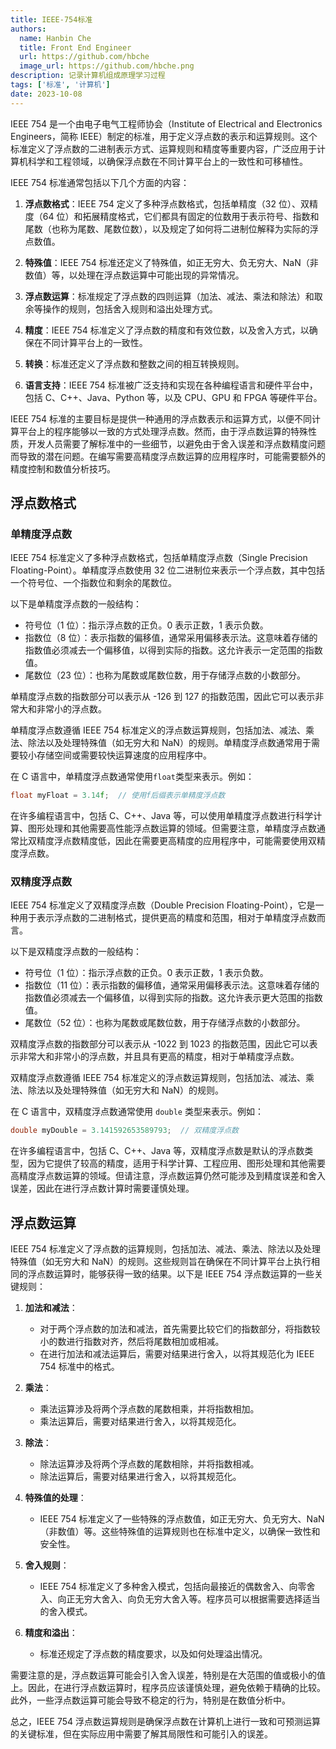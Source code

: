 ```yaml
---
title: IEEE-754标准
authors:
  name: Hanbin Che
  title: Front End Engineer
  url: https://github.com/hbche
  image_url: https://github.com/hbche.png
description: 记录计算机组成原理学习过程
tags: ['标准', '计算机']
date: 2023-10-08
---
```


IEEE 754 是一个由电子电气工程师协会（Institute of Electrical and Electronics Engineers，简称 IEEE）制定的标准，用于定义浮点数的表示和运算规则。这个标准定义了浮点数的二进制表示方式、运算规则和精度等重要内容，广泛应用于计算机科学和工程领域，以确保浮点数在不同计算平台上的一致性和可移植性。

IEEE 754 标准通常包括以下几个方面的内容：

1. **浮点数格式**：IEEE 754 定义了多种浮点数格式，包括单精度（32 位）、双精度（64 位）和拓展精度格式，它们都具有固定的位数用于表示符号、指数和尾数（也称为尾数、尾数位数），以及规定了如何将二进制位解释为实际的浮点数值。

2. **特殊值**：IEEE 754 标准还定义了特殊值，如正无穷大、负无穷大、NaN（非数值）等，以处理在浮点数运算中可能出现的异常情况。

3. **浮点数运算**：标准规定了浮点数的四则运算（加法、减法、乘法和除法）和取余等操作的规则，包括舍入规则和溢出处理方式。

4. **精度**：IEEE 754 标准定义了浮点数的精度和有效位数，以及舍入方式，以确保在不同计算平台上的一致性。

5. **转换**：标准还定义了浮点数和整数之间的相互转换规则。

6. **语言支持**：IEEE 754 标准被广泛支持和实现在各种编程语言和硬件平台中，包括 C、C++、Java、Python 等，以及 CPU、GPU 和 FPGA 等硬件平台。

IEEE 754 标准的主要目标是提供一种通用的浮点数表示和运算方式，以便不同计算平台上的程序能够以一致的方式处理浮点数。然而，由于浮点数运算的特殊性质，开发人员需要了解标准中的一些细节，以避免由于舍入误差和浮点数精度问题而导致的潜在问题。在编写需要高精度浮点数运算的应用程序时，可能需要额外的精度控制和数值分析技巧。

<!--truncate-->

## 浮点数格式

### 单精度浮点数

IEEE 754 标准定义了多种浮点数格式，包括单精度浮点数（Single Precision Floating-Point）。单精度浮点数使用 32 位二进制位来表示一个浮点数，其中包括一个符号位、一个指数位和剩余的尾数位。

以下是单精度浮点数的一般结构：

- 符号位（1 位）：指示浮点数的正负。0 表示正数，1 表示负数。
- 指数位（8 位）：表示指数的偏移值，通常采用偏移表示法。这意味着存储的指数值必须减去一个偏移值，以得到实际的指数。这允许表示一定范围的指数值。
- 尾数位（23 位）：也称为尾数或尾数位数，用于存储浮点数的小数部分。

单精度浮点数的指数部分可以表示从 -126 到 127 的指数范围，因此它可以表示非常大和非常小的浮点数。

单精度浮点数遵循 IEEE 754 标准定义的浮点数运算规则，包括加法、减法、乘法、除法以及处理特殊值（如无穷大和 NaN）的规则。单精度浮点数通常用于需要较小存储空间或需要较快运算速度的应用程序中。

在 C 语言中，单精度浮点数通常使用`float`类型来表示。例如：

```c
float myFloat = 3.14f;  // 使用f后缀表示单精度浮点数
```

在许多编程语言中，包括 C、C++、Java 等，可以使用单精度浮点数进行科学计算、图形处理和其他需要高性能浮点数运算的领域。但需要注意，单精度浮点数通常比双精度浮点数精度低，因此在需要更高精度的应用程序中，可能需要使用双精度浮点数。

### 双精度浮点数

IEEE 754 标准定义了双精度浮点数（Double Precision Floating-Point），它是一种用于表示浮点数的二进制格式，提供更高的精度和范围，相对于单精度浮点数而言。

以下是双精度浮点数的一般结构：

- 符号位（1 位）：指示浮点数的正负。0 表示正数，1 表示负数。
- 指数位（11 位）：表示指数的偏移值，通常采用偏移表示法。这意味着存储的指数值必须减去一个偏移值，以得到实际的指数。这允许表示更大范围的指数值。
- 尾数位（52 位）：也称为尾数或尾数位数，用于存储浮点数的小数部分。

双精度浮点数的指数部分可以表示从 -1022 到 1023 的指数范围，因此它可以表示非常大和非常小的浮点数，并且具有更高的精度，相对于单精度浮点数。

双精度浮点数遵循 IEEE 754 标准定义的浮点数运算规则，包括加法、减法、乘法、除法以及处理特殊值（如无穷大和 NaN）的规则。

在 C 语言中，双精度浮点数通常使用 `double` 类型来表示。例如：

```c
double myDouble = 3.141592653589793;  // 双精度浮点数
```

在许多编程语言中，包括 C、C++、Java 等，双精度浮点数是默认的浮点数类型，因为它提供了较高的精度，适用于科学计算、工程应用、图形处理和其他需要高精度浮点数运算的领域。但请注意，浮点数运算仍然可能涉及到精度误差和舍入误差，因此在进行浮点数计算时需要谨慎处理。

## 浮点数运算

IEEE 754 标准定义了浮点数的运算规则，包括加法、减法、乘法、除法以及处理特殊值（如无穷大和 NaN）的规则。这些规则旨在确保在不同计算平台上执行相同的浮点数运算时，能够获得一致的结果。以下是 IEEE 754 浮点数运算的一些关键规则：

1. **加法和减法**：

   - 对于两个浮点数的加法和减法，首先需要比较它们的指数部分，将指数较小的数进行指数对齐，然后将尾数相加或相减。
   - 在进行加法和减法运算后，需要对结果进行舍入，以将其规范化为 IEEE 754 标准中的格式。

2. **乘法**：

   - 乘法运算涉及将两个浮点数的尾数相乘，并将指数相加。
   - 乘法运算后，需要对结果进行舍入，以将其规范化。

3. **除法**：

   - 除法运算涉及将两个浮点数的尾数相除，并将指数相减。
   - 除法运算后，需要对结果进行舍入，以将其规范化。

4. **特殊值的处理**：

   - IEEE 754 标准定义了一些特殊的浮点数值，如正无穷大、负无穷大、NaN（非数值）等。这些特殊值的运算规则也在标准中定义，以确保一致性和安全性。

5. **舍入规则**：

   - IEEE 754 标准定义了多种舍入模式，包括向最接近的偶数舍入、向零舍入、向正无穷大舍入、向负无穷大舍入等。程序员可以根据需要选择适当的舍入模式。

6. **精度和溢出**：
   - 标准还规定了浮点数的精度要求，以及如何处理溢出情况。

需要注意的是，浮点数运算可能会引入舍入误差，特别是在大范围的值或极小的值上。因此，在进行浮点数运算时，程序员应该谨慎处理，避免依赖于精确的比较。此外，一些浮点数运算可能会导致不稳定的行为，特别是在数值分析中。

总之，IEEE 754 浮点数运算规则是确保浮点数在计算机上进行一致和可预测运算的关键标准，但在实际应用中需要了解其局限性和可能引入的误差。
